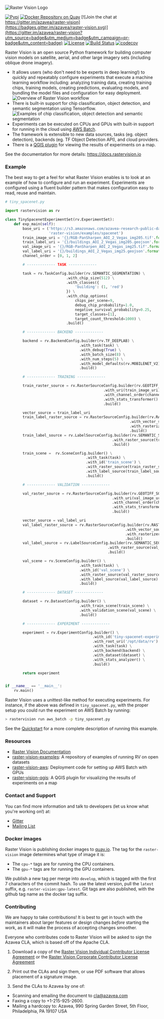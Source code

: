 ![Raster Vision Logo](docs/_static/raster-vision-logo.png)
&nbsp;

[![Pypi](https://img.shields.io/pypi/v/rastervision.svg)](https://pypi.org/project/rastervision/)
[![Docker Repository on Quay](https://quay.io/repository/azavea/raster-vision/status "Docker Repository on Quay")](https://quay.io/repository/azavea/raster-vision)
[![Join the chat at https://gitter.im/azavea/raster-vision](https://badges.gitter.im/azavea/raster-vision.svg)](https://gitter.im/azavea/raster-vision?utm_source=badge&utm_medium=badge&utm_campaign=pr-badge&utm_content=badge)
[![License](https://img.shields.io/badge/License-Apache%202.0-blue.svg)](https://opensource.org/licenses/Apache-2.0)
[![Build Status](https://api.travis-ci.org/azavea/raster-vision.svg?branch=develop)](http://travis-ci.org/azavea/raster-vision)
[![codecov](https://codecov.io/gh/azavea/raster-vision/branch/develop/graph/badge.svg)](https://codecov.io/gh/azavea/raster-vision)

Raster Vision is an open source Python framework for building computer vision models on satellite, aerial, and other large imagery sets (including oblique drone imagery).
* It allows users (who don't need to be experts in deep learning!) to quickly and repeatably configure experiments that execute a machine learning workflow including: analyzing training data, creating training chips, training models, creating predictions, evaluating models, and bundling the model files and configuration for easy deployment.
![Overview of Raster Vision workflow](docs/_static/overview-raster-vision-workflow.png)
* There is built-in support for chip classification, object detection, and semantic segmentation using Tensorflow.
![Examples of chip classification, object detection and semantic segmentation](docs/_static/cv-tasks.png)
* Experiments can be executed on CPUs and GPUs with built-in support for running in the cloud using [AWS Batch](https://github.com/azavea/raster-vision-aws).
* The framework is extensible to new data sources, tasks (eg. object detection), backends (eg. TF Object Detection API), and cloud providers.
* There is a [QGIS plugin](https://github.com/azavea/raster-vision-qgis) for viewing the results of experiments on a map.

See the documentation for more details: https://docs.rastervision.io

### Example

The best way to get a feel for what Raster Vision enables is to look at an example of how to configure and run an experiment. Experiments are configured using a fluent builder pattern that makes configuration easy to read, reuse and maintain.

```python
# tiny_spacenet.py

import rastervision as rv

class TinySpacenetExperimentSet(rv.ExperimentSet):
    def exp_main(self):
        base_uri = ('https://s3.amazonaws.com/azavea-research-public-data/'
                    'raster-vision/examples/spacenet')
        train_image_uri = '{}/RGB-PanSharpen_AOI_2_Vegas_img205.tif'.format(base_uri)
        train_label_uri = '{}/buildings_AOI_2_Vegas_img205.geojson'.format(base_uri)
        val_image_uri = '{}/RGB-PanSharpen_AOI_2_Vegas_img25.tif'.format(base_uri)
        val_label_uri = '{}/buildings_AOI_2_Vegas_img25.geojson'.format(base_uri)
        channel_order = [0, 1, 2]

        # ------------- TASK -------------

        task = rv.TaskConfig.builder(rv.SEMANTIC_SEGMENTATION) \
                            .with_chip_size(512) \
                            .with_classes({
                                'building': (1, 'red')
                            }) \
                            .with_chip_options(
                                chips_per_scene=9,
                                debug_chip_probability=1.0,
                                negative_survival_probability=0.25,
                                target_classes=[1],
                                target_count_threshold=1000) \
                            .build()

        # ------------- BACKEND -------------

        backend = rv.BackendConfig.builder(rv.TF_DEEPLAB) \
                                  .with_task(task) \
                                  .with_debug(True) \
                                  .with_batch_size(8) \
                                  .with_num_steps(5) \
                                  .with_model_defaults(rv.MOBILENET_V2)  \
                                  .build()

        # ------------- TRAINING -------------

        train_raster_source = rv.RasterSourceConfig.builder(rv.GEOTIFF_SOURCE) \
                                             .with_uri(train_image_uri) \
                                             .with_channel_order(channel_order) \
                                             .with_stats_transformer() \
                                             .build()

        vector_source = train_label_uri
        train_label_raster_source = rv.RasterSourceConfig.builder(rv.RASTERIZED_SOURCE) \
                                                         .with_vector_source(vector_source) \
                                                         .with_rasterizer_options(2) \
                                                         .build()
        train_label_source = rv.LabelSourceConfig.builder(rv.SEMANTIC_SEGMENTATION) \
                                                 .with_raster_source(train_label_raster_source) \
                                                 .build()

        train_scene =  rv.SceneConfig.builder() \
                                     .with_task(task) \
                                     .with_id('train_scene') \
                                     .with_raster_source(train_raster_source) \
                                     .with_label_source(train_label_source) \
                                     .build()

        # ------------- VALIDATION -------------

        val_raster_source = rv.RasterSourceConfig.builder(rv.GEOTIFF_SOURCE) \
                                                 .with_uri(val_image_uri) \
                                                 .with_channel_order(channel_order) \
                                                 .with_stats_transformer() \
                                                 .build()

        vector_source = val_label_uri
        val_label_raster_source = rv.RasterSourceConfig.builder(rv.RASTERIZED_SOURCE) \
                                                       .with_vector_source(vector_source) \
                                                       .with_rasterizer_options(2) \
                                                       .build()
        val_label_source = rv.LabelSourceConfig.builder(rv.SEMANTIC_SEGMENTATION) \
                                               .with_raster_source(val_label_raster_source) \
                                               .build()

        val_scene = rv.SceneConfig.builder() \
                                  .with_task(task) \
                                  .with_id('val_scene') \
                                  .with_raster_source(val_raster_source) \
                                  .with_label_source(val_label_source) \
                                  .build()

        # ------------- DATASET -------------

        dataset = rv.DatasetConfig.builder() \
                                  .with_train_scene(train_scene) \
                                  .with_validation_scene(val_scene) \
                                  .build()

        # ------------- EXPERIMENT -------------

        experiment = rv.ExperimentConfig.builder() \
                                        .with_id('tiny-spacenet-experiment') \
                                        .with_root_uri('/opt/data/rv') \
                                        .with_task(task) \
                                        .with_backend(backend) \
                                        .with_dataset(dataset) \
                                        .with_stats_analyzer() \
                                        .build()

        return experiment


if __name__ == '__main__':
    rv.main()
```

Raster Vision uses a unittest-like method for executing experiments. For instance, if the above was defined in `tiny_spacenet.py`, with the proper setup you could run the experiment on AWS Batch by running:

```bash
> rastervision run aws_batch -p tiny_spacenet.py
```

See the [Quickstart](https://docs.rastervision.io/en/0.8/quickstart.html) for a more complete description of running this example.

### Resources

* [Raster Vision Documentation](https://docs.rastervision.io)
* [raster-vision-examples](https://github.com/azavea/raster-vision-examples): A repository of examples of running RV on open datasets
* [raster-vision-aws](https://github.com/azavea/raster-vision-aws): Deployment code for setting up AWS Batch with GPUs
* [raster-vision-qgis](https://github.com/azavea/raster-vision-qgis): A QGIS plugin for visualizing the results of experiments on a map

### Contact and Support

You can find more information and talk to developers (let us know what you're working on!) at:
* [Gitter](https://gitter.im/azavea/raster-vision)
* [Mailing List](https://groups.google.com/forum/#!forum/raster-vision)

### Docker images

Raster Vision is publishing docker images to [quay.io](https://quay.io/repository/azavea/raster-vision).
The tag for the `raster-vision` image determines what type of image it is:
- The `cpu-*` tags are for running the CPU containers.
- The `gpu-*` tags are for running the GPU containers.

We publish a new tag per merge into `develop`, which is tagged with the first 7 characters of the commit hash.
To use the latest version, pull the `latest` suffix, e.g. `raster-vision:gpu-latest`.
Git tags are also published, with the github tag name as the docker tag suffix.

### Contributing

We are happy to take contributions! It is best to get in touch with the maintainers
about larger features or design changes *before* starting the work,
as it will make the process of accepting changes smoother.

Everyone who contributes code to Raster Vision will be asked to sign the
Azavea CLA, which is based off of the Apache CLA.

1. Download a copy of the [Raster Vision Individual Contributor License
   Agreement](docs/_static/cla/2018_04_17-Raster-Vision-Open-Source-Contributor-Agreement-Individual.pdf)
   or the [Raster Vision Corporate Contributor License
   Agreement](docs/_static/cla/2018_04_18-Raster-Vision-Open-Source-Contributor-Agreement-Corporate.pdf)

2. Print out the CLAs and sign them, or use PDF software that allows placement of a signature image.

3. Send the CLAs to Azavea by one of:
  - Scanning and emailing the document to cla@azavea.com
  - Faxing a copy to +1-215-925-2600.
  - Mailing a hardcopy to:
    Azavea, 990 Spring Garden Street, 5th Floor, Philadelphia, PA 19107 USA
